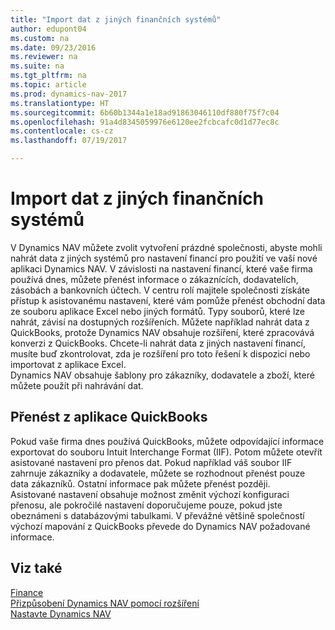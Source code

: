 ```yaml
---
title: "Import dat z jiných finančních systémů"
author: edupont04
ms.custom: na
ms.date: 09/23/2016
ms.reviewer: na
ms.suite: na
ms.tgt_pltfrm: na
ms.topic: article
ms.prod: dynamics-nav-2017
ms.translationtype: HT
ms.sourcegitcommit: 6b60b1344a1e18ad91863046110df880f75f7c04
ms.openlocfilehash: 91a4d8345059976e6120ee2fcbcafc0d1d77ec8c
ms.contentlocale: cs-cz
ms.lasthandoff: 07/19/2017

---
```


# <a name="import-data-from-other-finance-systems"></a>Import dat z jiných finančních systémů
V Dynamics NAV můžete zvolit vytvoření prázdné společnosti, abyste mohli nahrát data z jiných systémů pro nastavení financí pro použití ve vaší nové aplikaci Dynamics NAV. V závislosti na nastavení financí, které vaše firma používá dnes, můžete přenést informace o zákaznících, dodavatelích, zásobách a bankovních účtech.
V centru rolí majitele společnosti získáte přístup k asistovanému nastavení, které vám pomůže přenést obchodní data ze souboru aplikace Excel nebo jiných formátů. Typy souborů, které lze nahrát, závisí na dostupných rozšířeních. Můžete například nahrát data z QuickBooks, protože Dynamics NAV obsahuje rozšíření, které zpracovává konverzi z QuickBooks. Chcete-li nahrát data z jiných nastavení financí, musíte buď zkontrolovat, zda je rozšíření pro toto řešení k dispozici nebo importovat z aplikace Excel.  
Dynamics NAV obsahuje šablony pro zákazníky, dodavatele a zboží, které můžete použít při nahrávání dat.  

## <a name="transfer-from-quickbooks"></a>Přenést z aplikace QuickBooks
Pokud vaše firma dnes používá QuickBooks, můžete odpovídající informace exportovat do souboru Intuit Interchange Format (IIF). Potom můžete otevřít asistované nastavení pro přenos dat.
Pokud například váš soubor IIF zahrnuje zákazníky a dodavatele, můžete se rozhodnout přenést pouze data zákazníků. Ostatní informace pak můžete přenést později.  
Asistované nastavení obsahuje možnost změnit výchozí konfiguraci přenosu, ale pokročilé nastavení doporučujeme pouze, pokud jste obeznámeni s databázovými tabulkami. V převážné většině společností výchozí mapování z QuickBooks převede do Dynamics NAV požadované informace.

## <a name="see-also"></a>Viz také
[Finance](Finance.md)  
[Přizpůsobení Dynamics NAV pomocí rozšíření](ui-extensions.md)   
[Nastavte Dynamics NAV](setup.md)

